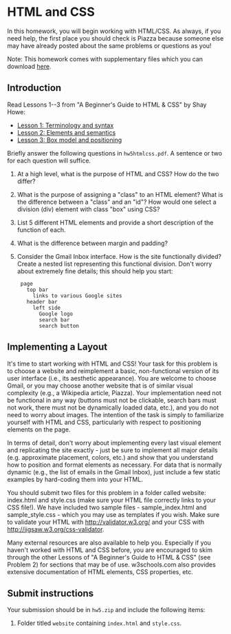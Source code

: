 # HTML and CSS

In this homework, you will begin working with HTML/CSS. As always, if you need
help, the first place you should check is Piazza because someone else may have
already posted about the same problems or questions as you!

Note: This homework comes with supplementary files which you can download
[here](hw5files.zip).

## Introduction

Read Lessons 1--3 from "A Beginner's Guide to HTML & CSS" by Shay Howe:

* [Lesson 1: Terminology and syntax](http://learn.shayhowe.com/html-css/terminology-syntax-intro)
* [Lesson 2: Elements and semantics](http://learn.shayhowe.com/html-css/elements-semantics)
* [Lesson 3: Box model and positioning](http://learn.shayhowe.com/html-css/box-model)

Briefly answer the following questions in `hw5htmlcss.pdf`. A sentence or two
for each question will suffice.

1. At a high level, what is the purpose of HTML and CSS? How do the two differ?

2. What is the purpose of assigning a "class" to an HTML element? What is the
   difference between a "class" and an "id"? How would one select a division (div)
   element with class "box" using CSS?

3. List 5 different HTML elements and provide a short description of the
   function of each.

4. What is the difference between margin and padding?

5. Consider the Gmail Inbox interface. How is the site functionally divided?
   Create a nested list representing this functional division. Don't worry about
   extremely fine details; this should help you start:

        page
          top bar
            links to various Google sites
		  header bar
            left side
			  Google logo
			  search bar
			  search button

## Implementing a Layout

It's time to start working with HTML and CSS! Your task for this problem is to
choose a website and reimplement a basic, non-functional version of its user
interface (i.e., its aesthetic appearance). You are welcome to choose Gmail, or
you may choose another website that is of similar visual complexity (e.g., a
Wikipedia article, Piazza). Your implementation need not be functional in any
way (buttons must not be clickable, search bars must not work, there must not
be dynamically loaded data, etc.), and you do not need to worry about images.
The intention of the task is simply to familiarize yourself with HTML and CSS,
particularly with respect to positioning elements on the page.

In terms of detail, don't worry about implementing every last visual element
and replicating the site exactly - just be sure to implement all major details
(e.g. approximate placement, colors, etc.) and show that you understand how to
position and format elements as necessary. For data that is normally dynamic
(e.g., the list of emails in the Gmail Inbox), just include a few static
examples by hard-coding them into your HTML.

You should submit two files for this problem in a folder called website:
index.html and style.css (make sure your HTML file correctly links to your CSS
file!). We have included two sample files - sample_index.html and
sample_style.css - which you may use as templates if you wish. Make sure to
validate your HTML with <http://validator.w3.org/> and your CSS with
<http://jigsaw.w3.org/css-validator>.

Many external resources are also available to help you. Especially if you
haven't worked with HTML and CSS before, you are encouraged to skim through the
other Lessons of "A Beginner's Guide to HTML & CSS" (see Problem 2) for
sections that may be of use. w3schools.com also provides extensive
documentation of HTML elements, CSS properties, etc.

## Submit instructions

Your submission should be in `hw5.zip` and include the
following items:

1. Folder titled `website` containing `index.html` and `style.css`.
